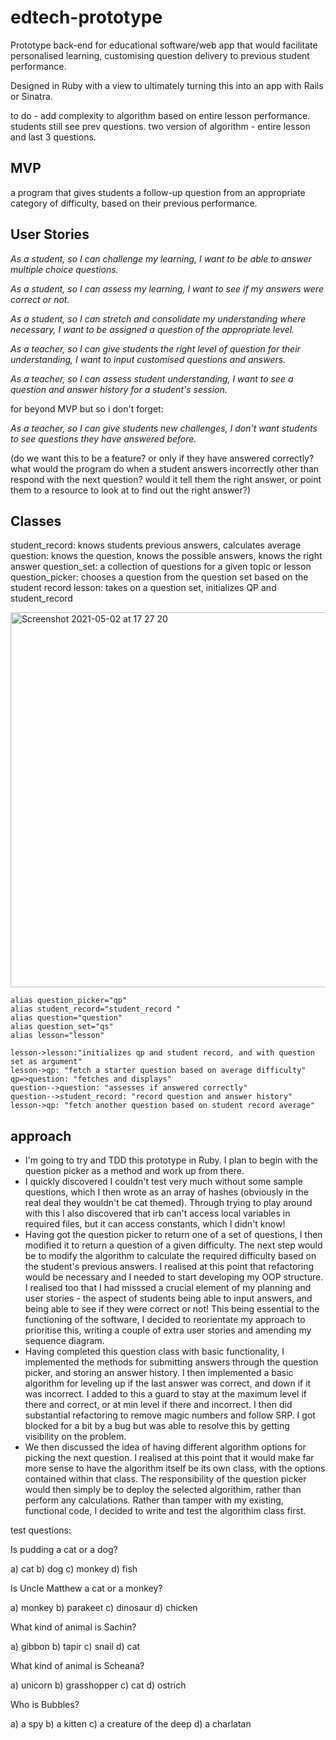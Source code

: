 # edtech-prototype

Prototype back-end for educational software/web app that would facilitate personalised learning, customising question delivery to previous student performance.

Designed in Ruby with a view to ultimately turning this into an app with Rails or Sinatra.

to do - add complexity to algorithm based on entire lesson performance. students still see prev questions. two version of algorithm - entire lesson and last 3 questions.

## MVP

a program that gives students a follow-up question from an appropriate category of difficulty, based on their previous performance.

## User Stories

_As a student,
so I can challenge my learning,
I want to be able to answer multiple choice questions._

_As a student,
so I can assess my learning,
I want to see if my answers were correct or not._

_As a student,
so I can stretch and consolidate my understanding where necessary,
I want to be assigned a question of the appropriate level._

_As a teacher,
so I can give students the right level of question for their understanding,
I want to input customised questions and answers._

_As a teacher,
so I can assess student understanding,
I want to see a question and answer history for a student's session._

for beyond MVP but so i don't forget:

_As a teacher,
so I can give students new challenges,
I don't want students to see questions they have answered before._

(do we want this to be a feature? or only if they have answered correctly? what would the program do when a student answers incorrectly other than respond with the next question? would it tell them the right answer, or point them to a resource to look at to find out the right answer?)

## Classes

student_record: knows students previous answers, calculates average
question: knows the question, knows the possible answers, knows the right answer
question_set: a collection of questions for a given topic or lesson
question_picker: chooses a question from the question set based on the student record
lesson: takes on a question set, initializes QP and student_record

<img width="600" alt="Screenshot 2021-05-02 at 17 27 20" src="https://user-images.githubusercontent.com/48794743/116820232-d054c980-ab6b-11eb-8a7d-764b30b23927.png">

```
alias question_picker="qp"
alias student_record="student_record "
alias question="question"
alias question_set="qs"
alias lesson="lesson"

lesson->lesson:"initializes qp and student record, and with question set as argument"
lesson->qp: "fetch a starter question based on average difficulty"
qp=>question: "fetches and displays"
question-->question: "assesses if answered correctly"
question-->student_record: "record question and answer history"
lesson->qp: "fetch another question based on student record average"

```

## approach

- I'm going to try and TDD this prototype in Ruby. I plan to begin with the question picker as a method and work up from there.
- I quickly discovered I couldn't test very much without some sample questions, which I then wrote as an array of hashes (obviously in the real deal they wouldn't be cat themed). Through trying to play around with this I also discovered that irb can't access local variables in required files, but it can access constants, which I didn't know!
- Having got the question picker to return one of a set of questions, I then modified it to return a question of a given difficulty. The next step would be to modify the algorithm to calculate the required difficulty based on the student's previous answers. I realised at this point that refactoring would be necessary and I needed to start developing my OOP structure. I realised too that I had misssed a crucial element of my planning and user stories - the aspect of students being able to input answers, and being able to see if they were correct or not! This being essential to the functioning of the software, I decided to reorientate my approach to prioritise this, writing a couple of extra user stories and amending my sequence diagram.
- Having completed this question class with basic functionality, I implemented the methods for submitting answers through the question picker, and storing an answer history. I then implemented a basic algorithm for leveling up if the last answer was correct, and down if it was incorrect. I added to this a guard to stay at the maximum level if there and correct, or at min level if there and incorrect. I then did substantial refactoring to remove magic numbers and follow SRP. I got blocked for a bit by a bug but was able to resolve this by getting visibility on the problem.
- We then discussed the idea of having different algorithm options for picking the next question. I realised at this point that it would make far more sense to have the algorithm itself be its own class, with the options contained within that class. The responsibility of the question picker would then simply be to deploy the selected algorithim, rather than perform any calculations. Rather than tamper with my existing, functional code, I decided to write and test the algorithim class first.

test questions:

Is pudding a cat or a dog?

a) cat b) dog c) monkey d) fish

Is Uncle Matthew a cat or a monkey?

a) monkey b) parakeet c) dinosaur d) chicken

What kind of animal is Sachin?

a) gibbon b) tapir c) snail d) cat

What kind of animal is Scheana?

a) unicorn b) grasshopper c) cat d) ostrich

Who is Bubbles?

a) a spy b) a kitten c) a creature of the deep d) a charlatan
